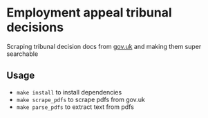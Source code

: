# Employment appeal tribunal decisions

Scraping tribunal decision docs from [gov.uk](https://www.gov.uk/employment-appeal-tribunal-decisions) and making them super searchable


## Usage

- `make install` to install dependencies
- `make scrape_pdfs` to scrape pdfs from gov.uk
- `make parse_pdfs` to extract text from pdfs
